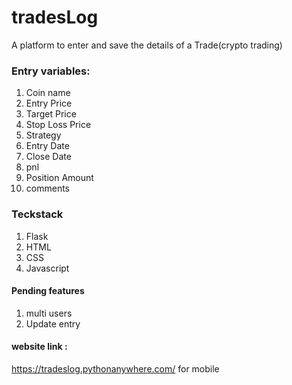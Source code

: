 # tradesLog
A platform to enter and save the details of a Trade(crypto trading)
### Entry variables:
1. Coin name
2. Entry Price
3. Target Price
4. Stop Loss Price
5. Strategy
6. Entry Date
7. Close Date
8. pnl
9. Position Amount 
10. comments

### Teckstack
1. Flask
2. HTML
3. CSS
4. Javascript

#### Pending features
1. multi users
2. Update entry

#### website link :
 https://tradeslog.pythonanywhere.com/
for mobile
